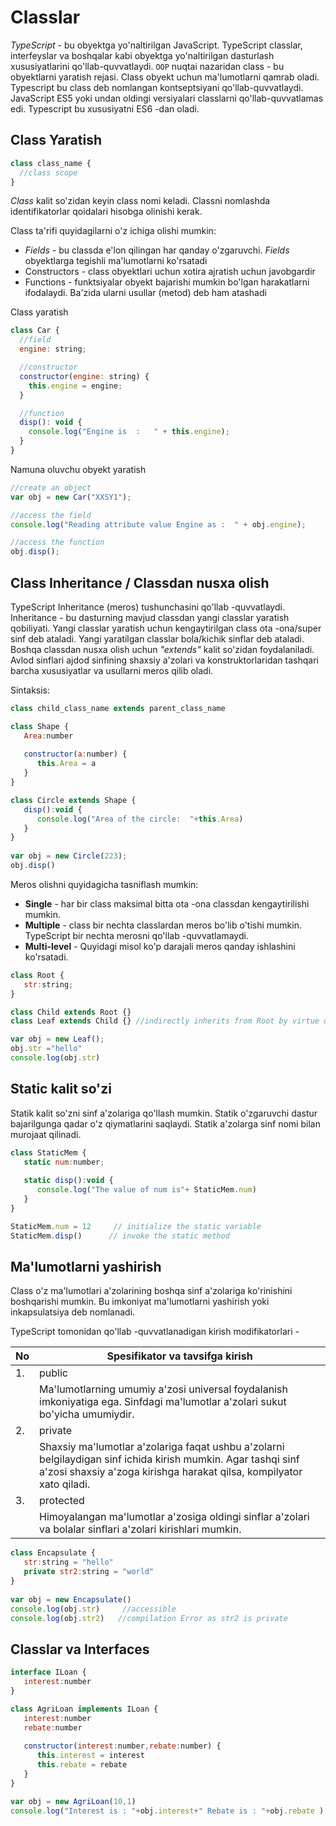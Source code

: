 # Classlar

_TypeScript_ - bu obyektga yo'naltirilgan JavaScript. TypeScript classlar, interfeyslar va boshqalar kabi obyektga yo'naltirilgan dasturlash xususiyatlarini qo'llab-quvvatlaydi. `OOP` nuqtai nazaridan class - bu obyektlarni yaratish rejasi. Class obyekt uchun ma'lumotlarni qamrab oladi. Typescript bu class deb nomlangan kontseptsiyani qo'llab-quvvatlaydi. JavaScript ES5 yoki undan oldingi versiyalari classlarni qo'llab-quvvatlamas edi. Typescript bu xususiyatni ES6 -dan oladi.

## Class Yaratish

```javascript
class class_name {
  //class scope
}
```

_Class_ kalit so'zidan keyin class nomi keladi. Classni nomlashda identifikatorlar qoidalari hisobga olinishi kerak.

Class ta'rifi quyidagilarni o'z ichiga olishi mumkin:

- _Fields_ - bu classda e'lon qilingan har qanday o'zgaruvchi. _Fields_ obyektlarga tegishli ma'lumotlarni ko'rsatadi
- Constructors - class obyektlari uchun xotira ajratish uchun javobgardir
- Functions - funktsiyalar obyekt bajarishi mumkin bo'lgan harakatlarni ifodalaydi. Ba'zida ularni usullar (metod) deb ham atashadi

Class yaratish
```javascript
class Car {
  //field
  engine: string;

  //constructor
  constructor(engine: string) {
    this.engine = engine;
  }

  //function
  disp(): void {
    console.log("Engine is  :   " + this.engine);
  }
}
```

Namuna oluvchu obyekt yaratish
```javascript
//create an object
var obj = new Car("XXSY1");

//access the field
console.log("Reading attribute value Engine as :  " + obj.engine);

//access the function
obj.disp();
```

## Class Inheritance / Classdan nusxa olish
TypeScript Inheritance (meros) tushunchasini qo'llab -quvvatlaydi. Inheritance - bu dasturning mavjud classdan yangi classlar yaratish qobiliyati. Yangi classlar yaratish uchun kengaytirilgan class ota -ona/super sinf deb ataladi. Yangi yaratilgan classlar bola/kichik sinflar deb ataladi.
Boshqa classdan nusxa olish uchun _"extends"_ kalit so'zidan foydalaniladi. Avlod sinflari ajdod sinfining shaxsiy a'zolari va konstruktorlaridan tashqari barcha xususiyatlar va usullarni meros qilib oladi.

Sintaksis:
```javascript
class child_class_name extends parent_class_name
```
```javascript
class Shape { 
   Area:number 
   
   constructor(a:number) { 
      this.Area = a 
   } 
} 

class Circle extends Shape { 
   disp():void { 
      console.log("Area of the circle:  "+this.Area) 
   } 
}
  
var obj = new Circle(223); 
obj.disp()
```
Meros olishni quyidagicha tasniflash mumkin:
- **Single** - har bir class maksimal bitta ota -ona classdan kengaytirilishi mumkin.
- **Multiple** - class bir nechta classlardan meros bo'lib o'tishi mumkin. TypeScript bir nechta merosni qo'llab -quvvatlamaydi.
- **Multi-level** - Quyidagi misol ko'p darajali meros qanday ishlashini ko'rsatadi.

```javascript
class Root { 
   str:string; 
} 

class Child extends Root {} 
class Leaf extends Child {} //indirectly inherits from Root by virtue of inheritance  

var obj = new Leaf(); 
obj.str ="hello" 
console.log(obj.str)
```

## Static kalit so'zi
Statik kalit so'zni sinf a'zolariga qo'llash mumkin. Statik o'zgaruvchi dastur bajarilgunga qadar o'z qiymatlarini saqlaydi. Statik a'zolarga sinf nomi bilan murojaat qilinadi.
```javascript
class StaticMem {  
   static num:number; 
   
   static disp():void { 
      console.log("The value of num is"+ StaticMem.num) 
   } 
} 

StaticMem.num = 12     // initialize the static variable 
StaticMem.disp()      // invoke the static method
```

## Ma'lumotlarni yashirish
Class o'z ma'lumotlari a'zolarining boshqa sinf a'zolariga ko'rinishini boshqarishi mumkin. Bu imkoniyat ma'lumotlarni yashirish yoki inkapsulatsiya deb nomlanadi.

TypeScript tomonidan qo'llab -quvvatlanadigan kirish modifikatorlari -

| No | Spesifikator va tavsifga kirish                                                                                                                                                       |
|----|---------------------------------------------------------------------------------------------------------------------------------------------------------------------------------------|
| 1. | public                                                                                                                                                                                |
|    | Ma'lumotlarning umumiy a'zosi universal foydalanish imkoniyatiga ega. Sinfdagi ma'lumotlar a'zolari sukut bo'yicha umumiydir.                                                         |
| 2. | private                                                                                                                                                                               |
|    | Shaxsiy ma'lumotlar a'zolariga faqat ushbu a'zolarni belgilaydigan sinf ichida kirish mumkin. Agar tashqi sinf a'zosi shaxsiy a'zoga kirishga harakat qilsa, kompilyator xato qiladi. |
| 3. | protected                                                                                                                                                                             |
|    | Himoyalangan ma'lumotlar a'zosiga oldingi sinflar a'zolari va bolalar sinflari a'zolari kirishlari mumkin.                                                                            |

```javascript
class Encapsulate { 
   str:string = "hello" 
   private str2:string = "world" 
}
 
var obj = new Encapsulate() 
console.log(obj.str)     //accessible 
console.log(obj.str2)   //compilation Error as str2 is private
```

## Classlar va Interfaces
```javascript
interface ILoan { 
   interest:number 
} 

class AgriLoan implements ILoan { 
   interest:number 
   rebate:number 
   
   constructor(interest:number,rebate:number) { 
      this.interest = interest 
      this.rebate = rebate 
   } 
} 

var obj = new AgriLoan(10,1) 
console.log("Interest is : "+obj.interest+" Rebate is : "+obj.rebate )

```